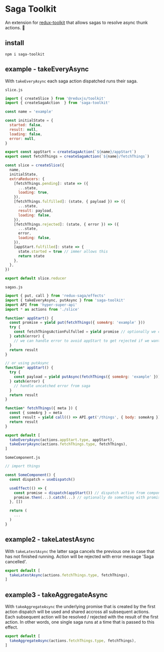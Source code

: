 # Saga Toolkit

An extension for [redux-toolkit][redux-toolkit] that allows sagas to resolve async thunk actions. 🌝

## install

`npm i saga-toolkit`

## example - takeEveryAsync

With `takeEveryAsync` each saga action dispatched runs their saga.

`slice.js`
```js
import { createSlice } from '@reduxjs/toolkit'
import { createSagaAction  } from 'saga-toolkit'

const name = 'example'

const initialState = {
  started: false,
  result: null,
  loading: false,
  error: null,
}

export const appStart = createSagaAction(`${name}/appStart`)
export const fetchThings = createSagaAction(`${name}/fetchThings`)

const slice = createSlice({
  name,
  initialState,
  extraReducers: {
    [fetchThings.pending]: state => ({
      ...state,
      loading: true,
    }),
    [fetchThings.fulfilled]: (state, { payload }) => ({
      ...state,
      result: payload,
      loading: false,
    }),
    [fetchThings.rejected]: (state, { error }) => ({
      ...state,
      error,
      loading: false,
    }),
    [appStart.fulfilled]: state => {
      state.started = true // immer allows this
      return state
    },
  },
})

export default slice.reducer
```

`sagas.js`
```js
import { put, call } from 'redux-saga/effects'
import { takeEveryAsync, putAsync } from 'saga-toolkit'
import API from 'hyper-super-api'
import * as actions from './slice'

function* appStart() {
  const promise = yield put(fetchThings({ someArg: 'example' }))
  try {
    const fetchThingsActionFulfulled = yield promise // optionally we can wait for an action to finish and get its result
  } catch(error) {
    // we can handle error to avoid appStart to get rejected if we want
  }
  return result
}

// or using putAsync
function* appStart() {
  try {
    const payload = yield putAsync(fetchThings({ someArg: 'example' }))
  } catch(error) {
    // handle uncatched error from saga
  }
  return result
}

function* fetchThings({ meta }) {
  const { someArg } = meta
  const result = yield call(() => API.get('/things', { body: someArg }))
  return result
}

export default [
  takeEveryAsync(actions.appStart.type, appStart),
  takeEveryAsync(actions.fetchThings.type, fetchThings),
]
```

`SomeComponent.js`
```js
// import things

const SomeComponent() {
  const dispatch = useDispatch()

  useEffect(() => {
    const promise = dispatch(appStart()) // dispatch action from component
    promise.then(...).catch(...) // optionally do something with promise
  }, [])

  return (
    ...
  )
}
```

## example2 - takeLatestAsync

With `takeLatestAsync` the latter saga cancels the previous one in case that has not finished running. Action will be rejected with error message 'Saga cancelled'.

```js
export default [
  takeLatestAsync(actions.fetchThings.type, fetchThings),
]
```

## example3 - takeAggregateAsync

With `takeAggregateAsync` the underlying promise that is created by the first action dispatch will be used and shared accross all subsequent actions. Each subsequent action will be resolved / rejected with the result of the first action. In other words, one single saga runs at a time that is passed to this effect.

```js
export default [
  takeAggregateAsync(actions.fetchThings.type, fetchThings),
]
```

[redux-toolkit]: https://redux-toolkit.js.org/ "redux-toolkit"
